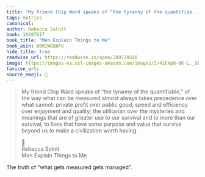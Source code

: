 ```yaml
---
title: "My friend Chip Ward speaks of “the tyranny of the quantifiab..."
tags: metrics
canonical: 
author: Rebecca Solnit
book: 10287617
book_title: "Men Explain Things to Me"
book_asin: B00IWGQ8PU
hide_title: true
readwise_url: https://readwise.io/open/209720540
image: https://images-na.ssl-images-amazon.com/images/I/41EkpO-6K-L._SL200_.jpg
favicon_url: 
source_emoji: 📕
---
```


> My friend Chip Ward speaks of “the tyranny of the quantifiable,” of the way what can be measured almost always takes precedence over what cannot: private profit over public good; speed and efficiency over enjoyment and quality; the utilitarian over the mysteries and meanings that are of greater use to our survival and to more than our survival, to lives that have some purpose and value that survive beyond us to make a civilization worth having.
> <div class="quoteback-footer"><div class="quoteback-avatar"><span class="mini-emoji"> 📕</span></div><div class="quoteback-metadata"><div class="metadata-inner"><span style="display:none">FROM:</span><div aria-label="Rebecca Solnit" class="quoteback-author"> Rebecca Solnit</div><div aria-label="Men Explain Things to Me" class="quoteback-title"> Men Explain Things to Me</div></div></div></div>

The truth of “what gets measured gets managed”.